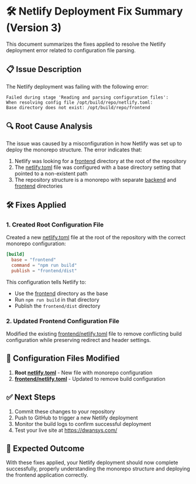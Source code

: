 # 🛠️ Netlify Deployment Fix Summary (Version 3)

This document summarizes the fixes applied to resolve the Netlify deployment error related to configuration file parsing.

## 📋 Issue Description
The Netlify deployment was failing with the following error:
```
Failed during stage 'Reading and parsing configuration files': 
When resolving config file /opt/build/repo/netlify.toml:
Base directory does not exist: /opt/build/repo/frontend
```

## 🔍 Root Cause Analysis
The issue was caused by a misconfiguration in how Netlify was set up to deploy the monorepo structure. The error indicates that:

1. Netlify was looking for a [frontend](file:///c:/Users/sathi/OneDrive/Desktop/Dwansys/frontend) directory at the root of the repository
2. The [netlify.toml](file://c:/Users/sathi/OneDrive/Desktop/Dwansys/frontend/netlify.toml) file was configured with a base directory setting that pointed to a non-existent path
3. The repository structure is a monorepo with separate [backend](file:///c:/Users/sathi/OneDrive/Desktop/Dwansys/backend) and [frontend](file:///c:/Users/sathi/OneDrive/Desktop/Dwansys/frontend) directories

## 🛠️ Fixes Applied

### 1. Created Root Configuration File
Created a new [netlify.toml](file://c:/Users/sathi/OneDrive/Desktop/Dwansys/netlify.toml) file at the root of the repository with the correct monorepo configuration:

```toml
[build]
  base = "frontend"
  command = "npm run build"
  publish = "frontend/dist"
```

This configuration tells Netlify to:
- Use the [frontend](file:///c:/Users/sathi/OneDrive/Desktop/Dwansys/frontend) directory as the base
- Run `npm run build` in that directory
- Publish the `frontend/dist` directory

### 2. Updated Frontend Configuration File
Modified the existing [frontend/netlify.toml](file://c:/Users/sathi/OneDrive/Desktop/Dwansys/frontend/netlify.toml) file to remove conflicting build configuration while preserving redirect and header settings.

## 📝 Configuration Files Modified
1. **Root [netlify.toml](file://c:/Users/sathi/OneDrive/Desktop/Dwansys/netlify.toml)** - New file with monorepo configuration
2. **[frontend/netlify.toml](file://c:/Users/sathi/OneDrive/Desktop/Dwansys/frontend/netlify.toml)** - Updated to remove build configuration

## ✅ Next Steps
1. Commit these changes to your repository
2. Push to GitHub to trigger a new Netlify deployment
3. Monitor the build logs to confirm successful deployment
4. Test your live site at https://dwansys.com/

## 🎯 Expected Outcome
With these fixes applied, your Netlify deployment should now complete successfully, properly understanding the monorepo structure and deploying the frontend application correctly.